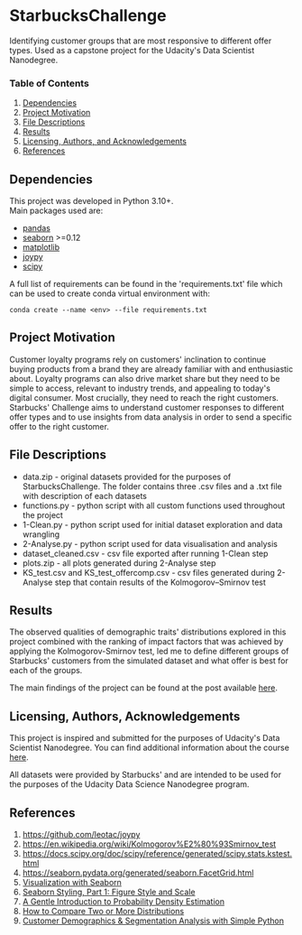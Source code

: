 # StarbucksChallenge
Identifying customer groups that are most responsive to different offer types. Used as a capstone project for the Udacity's Data Scientist Nanodegree.

### Table of Contents

1. [Dependencies](#dependencies)
2. [Project Motivation](#motivation)
3. [File Descriptions](#files)
4. [Results](#results)
5. [Licensing, Authors, and Acknowledgements](#licensing)
6. [References](#references)

## Dependencies <a name="dependencies"></a>
This project was developed in Python 3.10+.\
Main packages used are:
+ [pandas](https://pandas.pydata.org/docs/)
+ [seaborn](https://seaborn.pydata.org/index.html) >=0.12
+ [matplotlib](https://matplotlib.org/stable/index.html)
+ [joypy](https://github.com/leotac/joypy)
+ [scipy](https://docs.scipy.org/doc/scipy/) 

A full list of requirements can be found in the 'requirements.txt' file which can be used to create conda virtual environment with:
```
conda create --name <env> --file requirements.txt
```

## Project Motivation<a name="motivation"></a>
Customer loyalty programs rely on customers' inclination to continue buying products from a brand they are already familiar with and enthusiastic about. Loyalty programs can also drive market share but they need to be simple to access, relevant to industry trends, and appealing to today's digital consumer. Most crucially, they need to reach the right customers.
Starbucks' Challenge aims to understand customer responses to different offer types and to use insights from data analysis in order to send a specific offer to the right customer.


## File Descriptions<a name="files"></a>
+ data.zip - original datasets provided for the purposes of StarbucksChallenge. The folder contains three .csv files and a .txt file with description of each datasets
+ functions.py - python script with all custom functions used throughout the project
+ 1-Clean.py - python script used for initial dataset exploration and data wrangling
+ 2-Analyse.py - python script used for data visualisation and analysis
+ dataset_cleaned.csv - csv file exported after running 1-Clean step
+ plots.zip - all plots generated during 2-Analyse step
+ KS_test.csv and KS_test_offercomp.csv - csv files generated during 2-Analyse step that contain results of the Kolmogorov–Smirnov test


## Results<a name="results"></a>
The observed qualities of demographic traits' distributions explored in this project combined with the ranking of impact factors that was achieved by applying the Kolmogorov-Smirnov test, led me to define different groups of Starbucks' customers from the simulated dataset and what offer is best for each of the groups.

The main findings of the project can be found at the post available [here](https://medium.com/@ropopo/).

## Licensing, Authors, Acknowledgements<a name="licensing"></a>
This project is inspired and submitted for the purposes of Udacity's Data Scientist Nanodegree. You can find additional information about the course [here](https://udacity.com/course/data-scientist-nanodegree--nd025).

All datasets were provided by Starbucks' and are intended to be used for the purposes of the Udacity Data Science Nanodegree program.


## References <a name="references"></a>
1. https://github.com/leotac/joypy
2. https://en.wikipedia.org/wiki/Kolmogorov%E2%80%93Smirnov_test
3. https://docs.scipy.org/doc/scipy/reference/generated/scipy.stats.kstest.html
4. https://seaborn.pydata.org/generated/seaborn.FacetGrid.html
5. [Visualization with Seaborn](https://jakevdp.github.io/PythonDataScienceHandbook/04.14-visualization-with-seaborn.html)
6. [Seaborn Styling, Part 1: Figure Style and Scale](https://www.codecademy.com/article/seaborn-design-i)
7. [A Gentle Introduction to Probability Density Estimation](https://machinelearningmastery.com/probability-density-estimation/)
8. [How to Compare Two or More Distributions](https://towardsdatascience.com/how-to-compare-two-or-more-distributions-9b06ee4d30bf)
9. [Customer Demographics & Segmentation Analysis with Simple Python](https://medium.com/analytics-vidhya/customer-demographics-segmentation-analysis-with-simple-python-cdd2e6d35f2e)
